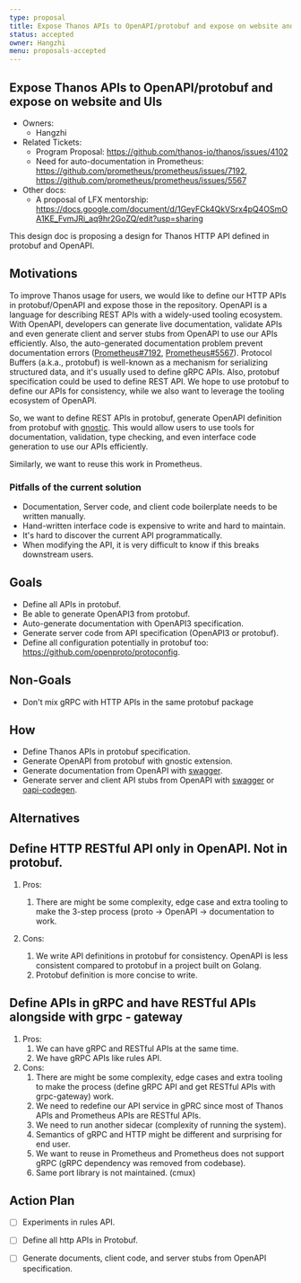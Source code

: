 ```yaml
---
type: proposal
title: Expose Thanos APIs to OpenAPI/protobuf and expose on website and UIs
status: accepted
owner: Hangzhi
menu: proposals-accepted
---
```


## **Expose Thanos APIs to OpenAPI/protobuf and expose on website and UIs**

* Owners:
  * Hangzhi
* Related Tickets:
  * Program Proposal: https://github.com/thanos-io/thanos/issues/4102
  * Need for auto-documentation in Prometheus: https://github.com/prometheus/prometheus/issues/7192, https://github.com/prometheus/prometheus/issues/5567
* Other docs:
  * A proposal of LFX mentorship: https://docs.google.com/document/d/1GeyFCk4QkVSrx4pQ4OSmOA1KE_FvmJRi_aq9hr2GoZQ/edit?usp=sharing

This design doc is proposing a design for Thanos HTTP API defined in protobuf and OpenAPI.

## **Motivations**

To improve Thanos usage for users, we would like to define our HTTP APIs in protobuf/OpenAPI and expose those in the repository. OpenAPI is a language for describing REST APIs with a widely-used tooling ecosystem. With OpenAPI, developers can generate live documentation, validate APIs and even generate client and server stubs from OpenAPI to use our APIs efficiently. Also, the auto-generated documentation problem prevent documentation errors  ([Prometheus#7192](https://github.com/prometheus/prometheus/issues/7192), [Prometheus#5567](https://github.com/prometheus/prometheus/issues/5567)). Protocol Buffers (a.k.a., protobuf) is well-known as a mechanism for serializing structured data, and it's usually used to define gRPC APIs. Also, protobuf specification could be used to define REST API. We hope to use protobuf to define our APIs for consistency, while we also want to leverage the tooling ecosystem of OpenAPI. 

So, we want to define REST APIs in protobuf, generate OpenAPI definition from protobuf with [gnostic](https://github.com/google/gnostic). This would allow users to use tools for documentation, validation, type checking, and even interface code generation to use our APIs efficiently.

Similarly, we want to reuse this work in Prometheus.


### **Pitfalls of the current solution**

* Documentation, Server code, and client code boilerplate needs to be written manually.
* Hand-written interface code is expensive to write and hard to maintain. 
* It's hard to discover the current API programmatically.
* When modifying the API, it is very difficult to know if this breaks downstream users. 

## **Goals**

* Define all APIs in protobuf.
* Be able to generate OpenAPI3 from protobuf.
* Auto-generate documentation with OpenAPI3 specification.
* Generate server code from API specification (OpenAPI3 or protobuf).
* Define all configuration potentially in protobuf too: https://github.com/openproto/protoconfig.

## **Non-Goals**

* Don't mix gRPC with HTTP APIs in the same protobuf package

## **How**

* Define Thanos APIs in protobuf specification.
* Generate OpenAPI from protobuf with gnostic extension.
* Generate documentation from OpenAPI with [swagger](https://github.com/swagger-api/swagger-codegen).
* Generate server and client API stubs from OpenAPI with [swagger](https://github.com/swagger-api/swagger-codegen) or [oapi-codegen](https://github.com/deepmap/oapi-codegen).

## **Alternatives**

## **Define HTTP RESTful API only in OpenAPI. Not in protobuf.**

1. Pros:
   1. There are might be some complexity, edge case and extra tooling to make the 3-step process (proto -> OpenAPI -> documentation to work.
    
2. Cons:
   1. We write API definitions in protobuf for consistency. OpenAPI is less consistent compared to protobuf in a project built on Golang. 
   2. Protobuf definition is more concise to write. 

## **Define APIs in gRPC and have RESTful APIs alongside with grpc - gateway**

1. Pros:
   1. We can have gRPC and RESTful APIs at the same time.
   2. We have gRPC APIs like rules API.
2. Cons:
   1. There are might be some complexity, edge cases and extra tooling to make the process (define gRPC API and get RESTful APIs with grpc-gateway) work. 
   2. We need to redefine our API service in gPRC since most of Thanos APIs and Prometheus APIs are RESTful APIs. 
   3. We need to run another sidecar (complexity of running the system).
   4. Semantics of gRPC and HTTP might be different and surprising for end user. 
   5. We want to reuse in Prometheus and Prometheus does not support gRPC (gRPC dependency was removed from codebase).
   6. Same port library is not maintained. (cmux)

## **Action Plan**

* [ ]  Experiments in rules API.
* [ ]  Define all http APIs in Protobuf.
* [ ]  Generate documents, client code, and server stubs from OpenAPI specification.

